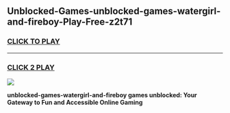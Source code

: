 
## Unblocked-Games-unblocked-games-watergirl-and-fireboy-Play-Free-z2t71
<h3>
<a href="https://premium76.site?title=unblocked-games-watergirl-and-fireboy&ref=19M">CLICK TO PLAY</a></h3>
<hr>

<h3>
<a href="https://premium76.site?title=unblocked-games-watergirl-and-fireboy&ref=19M">CLICK 2 PLAY</a>
  
</h3>

<a href="https://premium76.site?title=unblocked-games-watergirl-and-fireboy&ref=19M"><img src="https://clearcache.store/games.png"></a>


**unblocked-games-watergirl-and-fireboy games unblocked: Your Gateway to Fun and Accessible Online Gaming**
